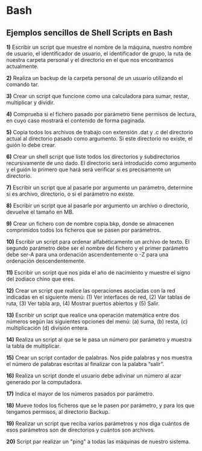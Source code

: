 # Bash
## Ejemplos sencillos de Shell Scripts en Bash

**1)** Escribir un script que muestre el nombre de la máquina, nuestro nombre de usuario, el identificador de usuario, el identificador de grupo, la ruta de nuestra carpeta personal y el directorio en el que nos encontramos actualmente.

**2)** Realiza un backup de la carpeta personal de un usuario utilizando el comando tar.

**3)** Crear un script que funcione como una calculadora para sumar, restar, multiplicar y dividir.

**4)** Comprueba si el fichero pasado por parámetro tiene permisos de lectura, en cuyo caso mostrará el contenido de forma paginada.

**5)** Copia todos los archivos de trabajo con extensión .dat y .c del directorio actual al directorio pasado como argumento. Si este directorio no existe, el guión lo debe crear.

**6)** Crear un shell script que liste todos los directorios y subdirectorios recursivamente de uno dado. El directorio será introducido como argumento y el guión lo primero que hará será verificar si es precisamente un directorio.

**7)** Escribir un script que al pasarle por argumento un parámetro, determine si es archivo, directorio, o si el parámetro no existe.

**8)** Escribir un script que al pasarle por argumento un archivo o directorio, devuelve el tamaño en MB.

**9)** Crear un fichero con de nombre copia.bkp, donde se almacenen comprimidos todos los ficheros que se pasen por parámetros.

**10)** Escribir un script para ordenar alfabéticamente un archivo de texto. El segundo parámetro debe ser el nombre del fichero y el primer parámetro debe ser-A para una ordenación ascendentemente o -Z para una ordenación descendentemente.

**11)** Escribir un script que nos pida el año de nacimiento y muestre el signo del zodiaco chino que eres.

**12)** Crear un script que realice las operaciones asociadas con la red indicadas en el siguiente menú: (1) Ver interfaces de red, (2) Var tablas de ruta, (3) Ver tabla arp, (4) Mostrar puertos abiertos y (5) Salir. 

**13)** Escribir un script que realice una operación matemática entre dos números según las siguientes opciones del menú: (a) suma, (b) resta, (c) multiplicación (d) división entera.

**14)** Realiza un script al que se le pasa un número por parámetro y muestra la tabla de multiplicar.

**15)** Crear un script contador de palabras. Nos pide palabras y nos muestra el número de palabras escritas al finalizar con la palabra “salir”.

**16)** Realiza un script donde el usuario debe adivinar un número al azar generado por la computadora.

**17)** Indica el mayor de los números pasados por parámetro.

**18)** Mueve todos los ficheros que se le pasen por parámetro, y para los que tengamos permisos, al directorio Backup.

**19)** Realizar un script que reciba varios parámetros y nos diga cuántos de esos parámetros son de directorios y cuántos son archivos.

**20)** Script par realizar un "ping" a todas las máquinas de nuestro sistema.

